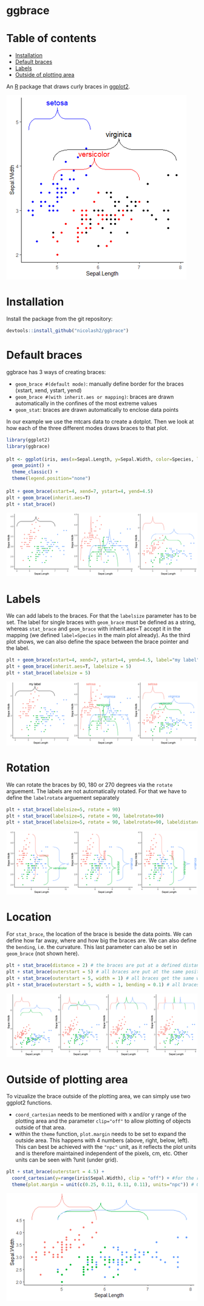 # ggbrace

# Table of contents
- [Installation](#Installation)
- [Default braces](#Default-braces)
- [Labels](#Labels)
- [Outside of plotting area](#Outside-of-plotting-area)

An [R](https://www.r-project.org) package that draws curly braces in [ggplot2](https://ggplot2.tidyverse.org/).

<img src="readme_files/frontImage.png"/>

# Installation
Install the package from the git repository:
``` r
devtools::install_github("nicolash2/ggbrace")
```

# Default braces
ggbrace has 3 ways of creating braces:
- `geom_brace #(default mode)`: manually define border for the braces (xstart, xend, ystart, yend)
- `geom_brace #(with inherit.aes or mapping)`: braces are drawn automatically in the confines of the most extreme values
- `geom_stat`: braces are drawn automatically to enclose data points

In our example we use the mtcars data to create a dotplot. Then we look at how each of the three different modes draws braces to that plot.

``` r
library(ggplot2)
library(ggbrace)

plt <- ggplot(iris, aes(x=Sepal.Length, y=Sepal.Width, color=Species, label=Species)) + 
  geom_point() +
  theme_classic() +
  theme(legend.position="none")
  
plt + geom_brace(xstart=4, xend=7, ystart=4, yend=4.5)
plt + geom_brace(inherit.aes=T)
plt + stat_brace()
```

<img src="readme_files/default_braces.png"/>

# Labels

We can add labels to the braces. For that the `labelsize` parameter has to be set. The label for single braces with `geom_brace` must be defined as a string, whereas `stat_brace` and `geom_brace` with inherit.aes=T accept it in the mapping (we defined `label=Species` in the main plot already). As the third plot shows, we can also define the space between the brace pointer and the label.

``` r
plt + geom_brace(xstart=4, xend=7, ystart=4, yend=4.5, label="my label", labelsize=5)
plt + geom_brace(inherit.aes=T, labelsize = 5)
plt + stat_brace(labelsize = 5)
```
<img src="readme_files/custom_text.png"/>

# Rotation

We can rotate the braces by 90, 180 or 270 degrees via the `rotate` arguement. The labels are not automatically rotated. For that we have to define the `labelrotate` arguement separately

``` r
plt + stat_brace(labelsize=5, rotate = 90)
plt + stat_brace(labelsize=5, rotate = 90, labelrotate=90)
plt + stat_brace(labelsize=5, rotate = 90, labelrotate=90, labeldistance = 1)
```

<img src="readme_files/custom_rotation.png"/>

# Location

For `stat_brace`, the location of the brace is beside the data points. We can define how far away, where and how big the braces are. We can also define the `bending`, i.e. the curvature. This last parameter can also be set in `geom_brace` (not shown here).

```r
plt + stat_brace(distance = 2) # the braces are put at a defined distance to the last data point of their group
plt + stat_brace(outerstart = 5) # all braces are put at the same position
plt + stat_brace(outerstart = 5, width = 1) # all braces get the same width
plt + stat_brace(outerstart = 5, width = 1, bending = 0.1) # all braces get the same curvature
```
<img src="readme_files/custom_distance.png"/>

# Outside of plotting area

To vizualize the brace outside of the plotting area, we can simply use two ggplot2 functions. 
- `coord_cartesian` needs to be mentioned with x and/or y range of the plotting area and the parameter `clip="off"` to allow plotting of objects outside of that area.
- within the `theme` function, `plot.margin` needs to be set to expand the outside area. This happens with 4 numbers (above, right, below, left). This can best be achieved with the `"npc"` unit, as it reflects the plot units and is therefore maintained independent of the pixels, cm, etc. Other units can be seen with ?unit (under grid).
```r
plt + stat_brace(outerstart = 4.5) + 
  coord_cartesian(y=range(iris$Sepal.Width), clip = "off") + #for the range just use the data for the respective axis
  theme(plot.margin = unit(c(0.25, 0.11, 0.11, 0.11), units="npc")) # 0.11 is roughly the default for ggplot
```
<img src="readme_files/outside.png"/>

